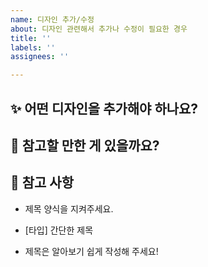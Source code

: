 ```yaml
---
name: 디자인 추가/수정
about: 디자인 관련해서 추가나 수정이 필요한 경우
title: ''
labels: ''
assignees: ''

---
```


## :sparkles: 어떤 디자인을 추가해야 하나요?

## :rocket: 참고할 만한 게 있을까요?

## :memo: 참고 사항

- 제목 양식을 지켜주세요.

- [타입] 간단한 제목

- 제목은 알아보기 쉽게 작성해 주세요!

